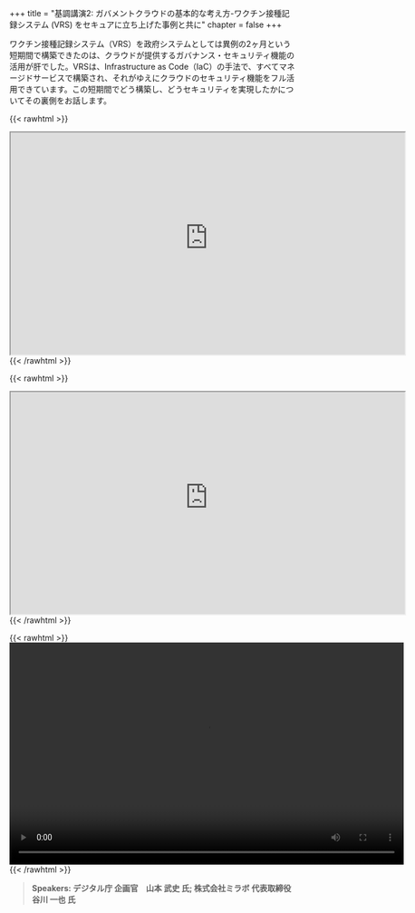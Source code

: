 +++
title = "基調講演2: ガバメントクラウドの基本的な考え方-ワクチン接種記録システム (VRS) をセキュアに立ち上げた事例と共に"
chapter = false
+++

ワクチン接種記録システム（VRS）を政府システムとしては異例の2ヶ月という短期間で構築できたのは、クラウドが提供するガバナンス・セキュリティ機能の活用が肝でした。VRSは、Infrastructure as Code（IaC）の手法で、すべてマネージドサービスで構築され、それがゆえにクラウドのセキュリティ機能をフル活用できています。この短期間でどう構築し、どうセキュリティを実現したかについてその裏側をお話します。

{{< rawhtml >}}
<iframe src="https://awssecurityroadshowjapan2021.s3.ap-northeast-1.amazonaws.com/OnDemandTracks/keynote_2_1.pdf" width="696" height="392"></iframe>
{{< /rawhtml >}}

{{< rawhtml >}}
<iframe src="https://awssecurityroadshowjapan2021.s3.ap-northeast-1.amazonaws.com/OnDemandTracks/keynote_2_2.pdf" width="696" height="392"></iframe>
{{< /rawhtml >}}

{{< rawhtml >}}
<video width="696" height="392" controls>
  <source src="https://awssecurityroadshowjapan2021.s3.ap-northeast-1.amazonaws.com/OnDemandTracks/keynote_2.mp4" type="video/mp4">
  Your browser doesn't support video.
</video>
{{< /rawhtml >}}

>  **Speakers: デジタル庁 企画官　山本 武史 氏; 株式会社ミラボ 代表取締役　谷川 一也 氏** 

